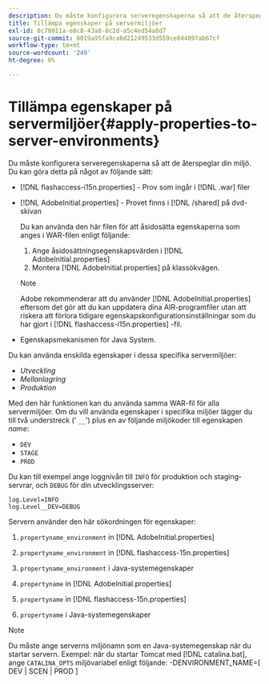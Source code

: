 ```yaml
---
description: Du måste konfigurera serveregenskaperna så att de återspeglar din miljö. Du kan göra detta med något av följande
title: Tillämpa egenskaper på servermiljöer
exl-id: 0c78011a-e8c8-43a8-8c2d-a5c4ed54a8d7
source-git-commit: 0019a95fa9ca6d21249533d559ce844897ab67cf
workflow-type: tm+mt
source-wordcount: '249'
ht-degree: 0%

---
```


# Tillämpa egenskaper på servermiljöer{#apply-properties-to-server-environments}

Du måste konfigurera serveregenskaperna så att de återspeglar din miljö. Du kan göra detta på något av följande sätt:

* [!DNL flashaccess-i15n.properties] - Prov som ingår i [!DNL .war] filer

* [!DNL AdobeInitial.properties] - Provet finns i [!DNL /shared] på dvd-skivan

   Du kan använda den här filen för att åsidosätta egenskaperna som anges i WAR-filen enligt följande:

   1. Ange åsidosättningsegenskapsvärden i [!DNL AdobeInitial.properties]
   1. Montera [!DNL AdobeInitial.properties] på klassökvägen.

   >[!NOTE]
   >
   >Adobe rekommenderar att du använder [!DNL AdobeInitial.properties] eftersom det gör att du kan uppdatera dina AIR-programfiler utan att riskera att förlora tidigare egenskapskonfigurationsinställningar som du har gjort i [!DNL flashaccess-i15n.properties] -fil.

* Egenskapsmekanismen för Java System.

Du kan använda enskilda egenskaper i dessa specifika servermiljöer:

* *Utveckling*
* *Mellanlagring*
* *Produktion*

Med den här funktionen kan du använda samma WAR-fil för alla servermiljöer. Om du vill använda egenskaper i specifika miljöer lägger du till två understreck (&#39; `__`&#39;) plus en av följande miljökoder till egenskapen *name*:

* `DEV`
* `STAGE`
* `PROD`

<!--<a id="example_A7A58E3EE8DA4114B4F7A9EEB69D50CA"></a>-->

Du kan till exempel ange loggnivån till `INFO` för produktion och staging-servrar, och `DEBUG` för din utvecklingsserver:

```
log.Level=INFO  
log.Level__DEV=DEBUG 
```

Servern använder den här sökordningen för egenskaper:

1. `propertyname_environment` in [!DNL AdobeInitial.properties]

1. `propertyname_environment` in [!DNL flashaccess-15n.properties]

1. `propertyname_environment` i Java-systemegenskaper
1. `propertyname` in [!DNL AdobeInitial.properties]

1. `propertyname` in [!DNL flashaccess-15n.properties]

1. `propertyname` i Java-systemegenskaper

>[!NOTE]
>
>Du måste ange serverns miljönamn som en Java-systemegenskap när du startar servern. Exempel: när du startar Tomcat med [!DNL catalina.bat], ange `CATALINA_OPTS` miljövariabel enligt följande:
>-DENVIRONMENT_NAME=[ DEV | SCEN | PROD ]
